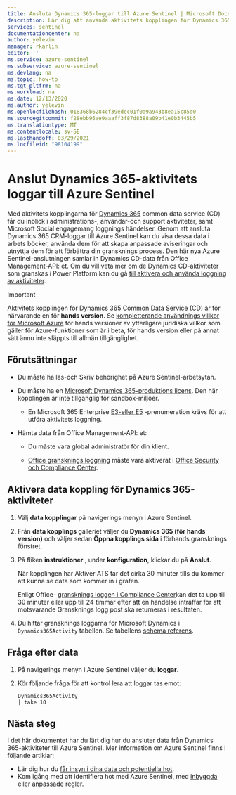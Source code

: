 ```yaml
---
title: Ansluta Dynamics 365-loggar till Azure Sentinel | Microsoft Docs
description: Lär dig att använda aktivitets kopplingen för Dynamics 365 Common Data Service (CD) för att få information om pågående administrations-, användar-och support aktiviteter.
services: sentinel
documentationcenter: na
author: yelevin
manager: rkarlin
editor: ''
ms.service: azure-sentinel
ms.subservice: azure-sentinel
ms.devlang: na
ms.topic: how-to
ms.tgt_pltfrm: na
ms.workload: na
ms.date: 12/13/2020
ms.author: yelevin
ms.openlocfilehash: 018368b6284cf39edec01f0a9a943b8ea15c85d0
ms.sourcegitcommit: f28ebb95ae9aaaff3f87d8388a09b41e0b3445b5
ms.translationtype: MT
ms.contentlocale: sv-SE
ms.lasthandoff: 03/29/2021
ms.locfileid: "98104199"
---
```

# <a name="connect-dynamics-365-activity-logs-to-azure-sentinel"></a>Anslut Dynamics 365-aktivitets loggar till Azure Sentinel

Med aktivitets kopplingarna för [Dynamics 365](/office365/servicedescriptions/microsoft-dynamics-365-online-service-description) common data service (CD) får du inblick i administrations-, användar-och support aktiviteter, samt Microsoft Social engagemang loggnings händelser. Genom att ansluta Dynamics 365 CRM-loggar till Azure Sentinel kan du visa dessa data i arbets böcker, använda dem för att skapa anpassade aviseringar och utnyttja dem för att förbättra din gransknings process. Den här nya Azure Sentinel-anslutningen samlar in Dynamics CD-data från Office Management-API: et. Om du vill veta mer om de Dynamics CD-aktiviteter som granskas i Power Platform kan du gå [till aktivera och använda loggning av aktiviteter](/power-platform/admin/enable-use-comprehensive-auditing).

> [!IMPORTANT]
>
> Aktivitets kopplingen för Dynamics 365 Common Data Service (CD) är för närvarande en för **hands version**. Se [kompletterande användnings villkor för Microsoft Azure](https://azure.microsoft.com/support/legal/preview-supplemental-terms/) för hands versioner av ytterligare juridiska villkor som gäller för Azure-funktioner som är i beta, för hands version eller på annat sätt ännu inte släppts till allmän tillgänglighet.

## <a name="prerequisites"></a>Förutsättningar

- Du måste ha läs-och Skriv behörighet på Azure Sentinel-arbetsytan.

- Du måste ha en [Microsoft Dynamics 365-produktions licens](/office365/servicedescriptions/microsoft-dynamics-365-online-service-description). Den här kopplingen är inte tillgänglig för sandbox-miljöer.
    - En Microsoft 365 Enterprise [E3-eller E5](/power-platform/admin/enable-use-comprehensive-auditing#requirements) -prenumeration krävs för att utföra aktivitets loggning.

- Hämta data från Office Management-API: et:
    - Du måste vara global administratör för din klient.

    - [Office gransknings loggning](/office365/servicedescriptions/office-365-platform-service-description/office-365-securitycompliance-center) måste vara aktiverat i [Office Security och Compliance Center](/microsoft-365/compliance/search-the-audit-log-in-security-and-compliance).

## <a name="enable-the-dynamics-365-activities-data-connector"></a>Aktivera data koppling för Dynamics 365-aktiviteter

1. Välj **data kopplingar** på navigerings menyn i Azure Sentinel.

1. Från **data kopplings** galleriet väljer du **Dynamics 365 (för hands version)** och väljer sedan **Öppna kopplings sida** i förhands gransknings fönstret.

1. På fliken **instruktioner** , under **konfiguration**, klickar du på **Anslut**. 

    När kopplingen har Aktiver ATS tar det cirka 30 minuter tills du kommer att kunna se data som kommer in i grafen. 

    Enligt Office- [gransknings loggen i Compliance Center](/microsoft-365/compliance/search-the-audit-log-in-security-and-compliance#requirements-to-search-the-audit-log)kan det ta upp till 30 minuter eller upp till 24 timmar efter att en händelse inträffar för att motsvarande Gransknings logg post ska returneras i resultaten.

1. Du hittar gransknings loggarna för Microsoft Dynamics i `Dynamics365Activity` tabellen. Se tabellens [schema referens](/azure/azure-monitor/reference/tables/dynamics365activity).

## <a name="querying-the-data"></a>Fråga efter data

1. På navigerings menyn i Azure Sentinel väljer du **loggar**.

1. Kör följande fråga för att kontrol lera att loggar tas emot:

    ```kusto
    Dynamics365Activity
    | take 10
    ```


## <a name="next-steps"></a>Nästa steg
I det här dokumentet har du lärt dig hur du ansluter data från Dynamics 365-aktiviteter till Azure Sentinel. Mer information om Azure Sentinel finns i följande artiklar:
- Lär dig hur du [får insyn i dina data och potentiella hot](quickstart-get-visibility.md).
- Kom igång med att identifiera hot med Azure Sentinel, med [inbyggda](tutorial-detect-threats-built-in.md) eller [anpassade](tutorial-detect-threats-custom.md) regler.
